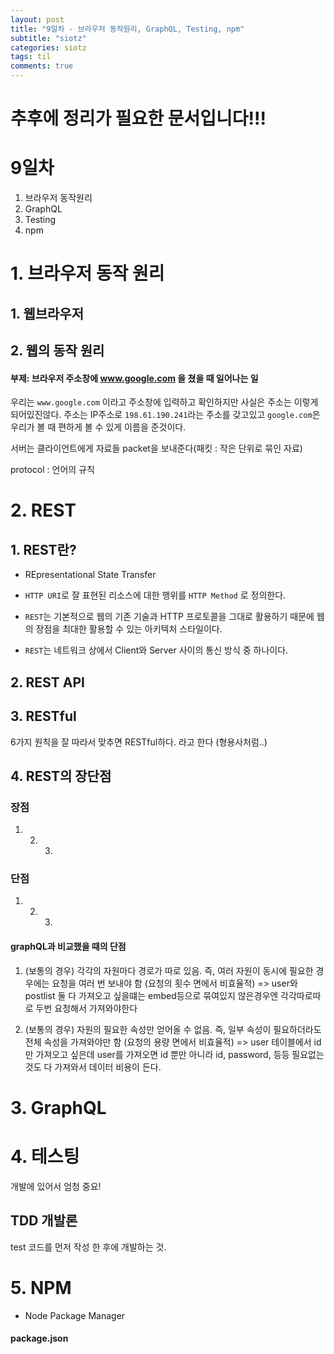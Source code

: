 ```yaml
---
layout: post
title: "9일차 - 브라우저 동작원리, GraphQL, Testing, npm"
subtitle: "siotz"
categories: siotz
tags: til
comments: true
---
```


# 추후에 정리가 필요한 문서입니다!!!

# 9일차

1. 브라우저 동작원리
1. GraphQL
1. Testing
1. npm

# 1. 브라우저 동작 원리

## 1. 웹브라우저

## 2. 웹의 동작 원리

#### 부제: 브라우저 주소창에 www.google.com 을 쳤을 때 일어나는 일

우리는 `www.google.com` 이라고 주소창에 입력하고 확인하지만 사실은 주소는 이렇게 되어있진않다. 주소는 IP주소로 `198.61.190.241`라는 주소를 갖고있고 `google.com`은 우리가 볼 때 편하게 볼 수 있게 이름을 준것이다.

서버는 클라이언트에게 자료들 packet을 보내준다(패킷 : 작은 단위로 묶인 자료)

protocol : 언어의 규칙

# 2. REST

## 1. REST란?

- REpresentational State Transfer

- `HTTP URI`로 잘 표현된 리소스에 대한 행위를 `HTTP Method` 로 정의한다.

- `REST`는 기본적으로 웹의 기존 기술과 HTTP 프로토콜을 그대로 활용하기 때문에 웹의 장점을 최대한 활용할 수 있는 아키텍처 스타일이다.

- `REST`는 네트워크 상에서 Client와 Server 사이의 통신 방식 중 하나이다.

## 2. REST API

## 3. RESTful

6가지 원칙을 잘 따라서 맞추면 RESTful하다. 라고 한다 (형용사처럼..)

## 4. REST의 장단점

### 장점

1. 2. 3.

### 단점

1. 2. 3.

#### graphQL과 비교했을 때의 단점

1. (보통의 경우) 각각의 자원마다 경로가 따로 있음. 즉, 여러 자원이 동시에 필요한 경우에는 요청을 여러 번 보내야 함 (요청의 횟수 면에서 비효율적) => user와 postlist 둘 다 가져오고 싶을떄는 embed등으로 묶여있지 않은경우엔 각각따로따로 두번 요청해서 가져와야한다

2. (보통의 경우) 자원의 필요한 속성만 얻어올 수 없음. 즉, 일부 속성이 필요하더라도 전체 속성을 가져와야만 함 (요청의 용량 면에서 비효율적) => user 테이블에서 id만 가져오고 싶은데 user를 가져오면 id 뿐만 아니라 id, password, 등등 필요없는것도 다 가져와서 데이터 비용이 든다.

# 3. GraphQL

# 4. 테스팅

개발에 있어서 엄청 중요!

## TDD 개발론

test 코드를 먼저 작성 한 후에 개발하는 것.

# 5. NPM

- Node Package Manager 

#### package.json
